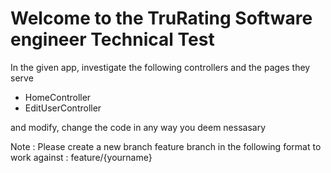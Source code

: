 ﻿# Welcome to the TruRating Software engineer Technical Test

In the given app, investigate the following controllers and the pages they serve

- HomeController
- EditUserController 

and modify, change the code in any way you deem nessasary 

Note : Please create a new branch feature branch in the following format to work against : feature/{yourname}
